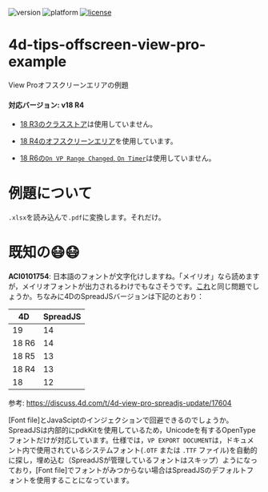 ![version](https://img.shields.io/badge/version-18%20R4-EB8E5F)
![platform](https://img.shields.io/static/v1?label=platform&message=osx-64%20|%20win-64&color=blue)
[![license](https://img.shields.io/github/license/miyako/4d-tips-offscreen-view-pro-example)](LICENSE)

# 4d-tips-offscreen-view-pro-example
View Proオフスクリーンエリアの例題

#### 対応バージョン: v18 R4

* [18 R3のクラスストア](https://blog.4d.com/an-intro-to-object-oriented-programming-in-4d-classes/)は使用していません。

* [18 R4のオフスクリーンエリア](https://blog.4d.com/4d-view-pro-offscreen-areas/)を使用しています。
 
* [18 R6の`On VP Range Changed`, `On Timer`](https://blog.4d.com/4d-view-pro-end-of-document-loading/)は使用していません。

# 例題について

`.xlsx`を読み込んで`.pdf`に変換します。それだけ。

# 既知の😷😷

**ACI0101754**: 日本語のフォントが文字化けしますね。「メイリオ」なら読めますが，メイリオフォントが出力されるわけでもなさそうです。[これ](https://devlog.grapecity.co.jp/spreadjs-pdfexport/)と同じ問題でしょうか。ちなみに4DのSpreadJSバージョンは下記のとおり：

|4D|SpreadJS|
|---|---|
|19|14|
|18 R6|14|
|18 R5|13|
|18 R4|13|
|18|12|

参考: https://discuss.4d.com/t/4d-view-pro-spreadjs-update/17604

[Font file]とJavaSciptのインジェクションで回避できるのでしょうか。SpreadJSは内部的にpdkKitを使用しているため，Unicodeを有するOpenTypeフォントだけが対応しています。仕様では，`VP EXPORT DOCUMENT`は，ドキュメント内で使用されているシステムフォント(`.OTF` または `.TTF` ファイル)を自動的に探し，埋め込む（SpreadJSが管理しているフォントはスキップ）ようになっており，[Font file]でフォントがみつからない場合はSpreadJSのデフォルトフォントを使用することになっています。

